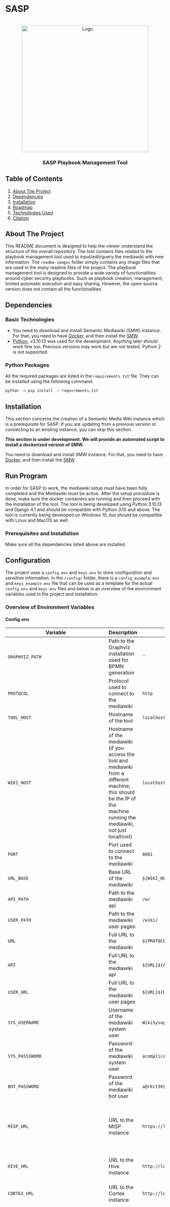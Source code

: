 # SASP

<div id="top"></div>
<!-- PROJECT LOGO -->
<br />
<div align="center">
    <img src="readme-images/sasp-banner.png" alt="Logo" width="400" >
  <h3 align="center">SASP Playbook Management Tool</h3>
</div>

<!-- TABLE OF CONTENTS -->
## <summary>Table of Contents</summary>
  <ol>
    <li><a href="#about-the-project">About The Project</a></li>
    <li><a href="#dependencies">Dependencies</a></li>
    <li><a href="#installation">Installation</a></li>
    <li><a href="#roadmap">Roadmap</a></li>
    <li><a href="#technologies-used">Technologies Used</a></li>
    <li><a href="#citation">Citation</a></li>
  </ol>

<!-- ABOUT THE PROJECT -->
## About The Project
This README document is designed to help the viewer understand the structure of the overall repository. The tool contains files related to the playbook management tool used to input/edit/query the mediawiki with new information. The `readme-images` folder simply contains any image files that are used in the many readme files of the project. 
The playbook management tool is designed to provide a wide variety of functionalities around cyber security playbooks. Such as playbook creation, management, limited automatic execution and easy sharing. However, the open-source version does not contain all the functionalities.

## Dependencies
### Basic Technologies
- You need to download and install Semantic Mediawiki (SMW) instance. For that, you need to have [Docker](https://www.docker.com/), and then install the [SMW](https://github.com/WolfgangFahl/pymediawikidocker?tab=readme-ov-file/).
- [Python](https://www.python.org/), v3.10.13 was used for the development. Anything later *should* work fine too. Previous versions may work but are not tested. Python 2 is not supported.
### Python Packages
All the required packages are listed in the `requirements.txt` file. They can be installed using the following command:
```bash
python -m pip install -r requirements.txt
```

## Installation
This section concerns the creation of a Semantic Media Wiki instance which is a prerequisite for SASP. If you are updating from a previous version or connecting to an existing instance, you can skip this section.

**This section is under development. We will provide an automated script to install a dockerized version of SMW.**

You need to download and install SMW instance. For that, you need to have [Docker](https://www.docker.com/), and then install the [SMW](https://github.com/WolfgangFahl/pymediawikidocker?tab=readme-ov-file/).

## Run Program
In order for SASP to work, the mediawiki setup must have been fully completed and the Mediawiki must be active. After the setup procedure is done, make sure the docker containers are running and then proceed with the installation of the tool. The tool is being developed using Python 3.10.13 and Django 4.1 and should be compatible with Python 3.10 and above. The tool is currently being developed on Windows 10, but should be compatible with Linux and MacOS as well.

### Prerequisites and Installation

Make sure all the dependencies listed above are installed. 

## Configuration

The project uses a `config.env` and `keys.env` to store configuration and sensitive information. 
In the `/config/` folder, there is a `config_example.env` and `keys_example.env` file that can be used as a template for the actual `config.env` and `keys.env` files and below is an overview of the environment variables used in the project and installation.

### Overview of Environment Variables
#### Config.env
| Variable | Description | Default Value | Optional | Notes |
| --- | --- | --- | --- | --- |
| `GRAPHVIZ_PATH` | Path to the Graphviz installation used for BPMN generation | `` | Yes | - |
| `PROTOCOL` | Protocol used to connect to the mediawiki | `http` | No | - |
| `TOOL_HOST` | Hostname of the tool | `localhost` | No | - |
| `WIKI_HOST` | Hostname of the mediawiki (if you access the tool and mediawiki from a different machine, this should be the IP of the machine running the mediawiki, not just localhost) | `localhost` | No | - |
| `PORT` | Port used to connect to the mediawiki | `8081` | No | - |
| `URL_BASE` | Base URL of the mediawiki | `${WIKI_HOST}:${PORT}` | No | - |
| `API_PATH` | Path to the mediawiki api | `/w/` | No | - |
| `USER_PATH` | Path to the mediawiki user pages | `/wiki/` | No | - |
| `URL` | Full URL to the mediawiki | `${PROTOCOL}://${URL_BASE}` | No | - |
| `API` | Full URL to the mediawiki api | `${URL}${API_PATH}` | No | - |
| `USER_URL` | Full URL to the mediawiki user pages | `${URL}${USER_PATH}` | No | - |
| `SYS_USERNAME` | Username of the mediawiki system user | `WikiSysop` | No | - |
| `SYS_PASSSWORD` | Password of the mediawiki system user | `acomplicatedPassword1` | No | Will be moved to `keys.env` in the future |
| `BOT_PASSWORD` | Password of the mediawiki bot user | `a@rkct3k9aqhhc1fhtq5j1vsql8kp5ec94` | No | Will be moved to `keys.env` in the future |
| `MISP_URL` | URL to the MISP instance | `https://localhost` | Yes | Used for sharing playbooks with MISP, not essential for the tool to work if not used |
| `HIVE_URL` | URL to the Hive instance | `http://localhost:9000` | Yes | Used for the automatic execution of playbooks |
| `CORTEX_URL` | URL to the Cortex instance | `http://localhost:9001` | Yes | Used for the automatic execution of playbooks |
| `KEYCLOAK_URL` | URL to the Keycloak for SSO | `http://localhost:8083` | Sometimes | A requirement for the project is to integrate with Keycloak for SSO, but until final details are worked out, this is bypassed |
| `KEYCLOAK_CLIENT_ID` | Client ID for the Keycloak instance | `experiments` | Sometimes | See above |
| `KEYCLOAK_REALM` | Realm for the Keycloak instance | `TestRealm` | Sometimes | See above |
| `KAFKA_CLIENT_ID` | Client ID for the Kafka instance | `python-kafka-client` | No | Used for sharing via Kafka, not yet implemented |
| `KAFKA_BOOTSTRAP_SERVERS` | URL to the Kafka instance | `kafka.cyberseas-io.eu:9092` | No | Used for sharing via Kafka, not yet implemented |
| `KAFKA_SSL_CA_LOCATION` | Path to the Kafka CA certificate | `kafka/certs/ca/ca-cert.pem` | No | Used for sharing via Kafka, not yet implemented |
| `KAFKA_SSL_CERTIFICATE_LOCATION` | Path to the Kafka client certificate | `kafka/certs/sappan/sappan-cert.pem` | No | Used for sharing via Kafka, not yet implemented |
| `KAFKA_SSL_KEY_LOCATION` | Path to the Kafka client key | `kafka/certs/sappan/sappan-key.pem` | No | Used for sharing via Kafka, not yet implemented |
| `KAFKA_CONSUMER_GROUP_ID` | Consumer group ID for the Kafka instance | `python-kafka-consumer` | No | Used for sharing via Kafka, not yet implemented |
| `KAFKA_REGISTRY_PLAIN_SSL_KEY_LOCATION` | Path to the decrypted Kafka client key | `kafka/certs/sappan/sappan-key-plain.pem` | No | Used for sharing via Kafka, not yet implemented |
| `APP_application_id` | An identifier for this application | `FRAUNHOFER-SASP` | No | Used for signing playbooks when shared |

  #### Keys.env
| Variable | Description | Default Value | Notes |
| --- | --- | --- | --- |
| `MISP_KEY` | API key for the MISP instance | `` | - |
| `HIVE_API_KEY` | API key for the Hive instance | `` | - |
| `CORTEX_API_KEY` | API key for the Cortex instance | `` | - |
| `KAFKA_SSL_KEY_PWD` | Password for the Kafka client key | `` | - |

## Automatic Setup
1.  Install all the prerequisites from the previous chapter
2.  Make sure the mediawiki is running and the connection information is correct in the `config/config.env` file.
3.  Execute the following commands
```sh
python setup.py
```

## Manual Setup
1. Install all the prerequisites from the previous chapter
2. Make sure the mediawiki is running and the connection information is correct in the `config/config.env` file.
4. Execute the following commands
```sh
# Creates the database
python manage.py migrate
# Creates the default user with the configuration information from the `*.env` files
python manage.py make_default_user
# Compiles the forms and pushes them to the wiki
python manage.py update_forms
```

## Updating the Tool
Unless otherwise instructed you only need to update the database and the default user, so use the provided switches in the `setup.py` script to skip the form update and playbook import steps.

## Running the Program
Assuming everything is set up correctly, you can run the program with the following steps:
1. Run SASP from the terminal/powershell while in the project's folder
   ```sh
    python manage.py runserver
    ```  
    You can also specify address and port to run the server on. For example:
    ```sh
    python manage.py runserver 0.0.0.0:8000
    ```
7. Open the browser and navigate to the URL that is printed in the terminal/powershell. By default this is `http://localhost:8000/sasp/`

## Additional Commands
There are a few additional commands that can be used to interact with the tool all are invoked with `python manage.py <command>`. 
- `import_playbook`: Imports a playbook from a json file into the tool
  - `--path`: Path to the json file (Required)
- `make_default_user`: Creates a default user with the configuration information from the `*.env` files or overwrites the existing one
- `createsuperuser`: Django command to create a superuser. With this user you can access the admin interface of the tool at `http://localhost:8000/admin/` and manage the database

<!-- FILES OVERVIEW -->
## Package Overview
The tool code is located in the `sasp` folder.
To give an overview of each file/folder:
- `auth`: Contains methods for SSO using Keycloak
- `localization`: Contains localization files
- `management`: Contains definitions of Django management commands
- `migrations`: Contains Django migrations. Djangos migration system is used to keep the database in sync with the models
- `misp_sharing_tool`: Contains the original and modified versions of the MISP sharing tool that was used as a base for the SASP's MISP sharing functionality
- `models`: Contains the Django models, that represent the database tables
- `sasp_exceptions`: Contains custom exceptions for the tool
- `sharing_kafka`: Contains current efforts to implement sharing via Kafka
- `static`: Contains static files like CSS, JS and images
- `templates`: Contains the HTML templates for the tool
- `templatetags`: Contains custom template tags for use in Django's templating system
- `util`: Contains utility functions
- `views`: Contains the views, that provide the bulk of the interfaces and logic
- `wiki_forms`: Contains the forms that define the playbooks on the wiki
- `admin.py`: Django admin interface configuration
- `apps.py`: Django app configuration
- `bpmn_util.py`: functions related to generating BPMN diagrams
- `db_syncs.py`: functions for syncing the tool database with the mediawiki
- `fake_stix.py`: old file, for use in a STIX demo, not used in the current version
- `file_export_util.py`: functions for exporting playbooks to json
- `file_import_util.py`: functions for importing playbooks from json
- `forms.py`: Django forms, that provide user input for the tool
- `knowledge.py`: Location for information like paths or formats that is available to the entire project
- `logic_management.py`: functions too complex to be in the views
- `MISPInterface.py`: functions for interacting with the MISP instance
- `sanitizer_util.py`: functions for sanitizing playbooks before exporting
- `serializers.py`: Django serializers, that provide a way to convert complex data types to and from native Python data types. Mostly used for the REST API
- `tests.py`: Django tests
- `urls.py`: Django URLs, that map URLs to views
- `utils.py`: utility functions
- `vocabulary_translator.py`: contains a variety of functions and data structures for translating between the tool, the mediawiki and the CACAO standard
- `wiki_forms.py`: functions for interacting with the forms that define the playbooks on the wiki
- `wiki_interface.py`: functions for interacting with the mediawiki

### Frontend
The UI was designed using Django. There are a variety of tutorials online that can help you get started with Django. The [official documentation](https://docs.djangoproject.com/en/5.0/) is also a good resource.


## Roadmap
This section shows a **very** general overview of the tasks that have been completed and other features that have yet to have been implemented.
 - [ ] Clean up repository structure, update documentation
 - [ ] Implement semantic functionality for the tool and remove the mediawiki dependency

## Technologies Used
This section should list all the major technologies that are used to develop the project within the repository.

* [pymediawikidocker](https://github.com/WolfgangFahl/pymediawikidocker)
* [Docker](https://www.docker.com/)
* [PHP](https://www.php.net/)
* [Python](https://python.org/)
* [Django](https://www.djangoproject.com/)
* [Keycloak](https://www.keycloak.org/)
* [Bootstrap](https://getbootstrap.com/)
* [CACAO](https://docs.oasis-open.org/cacao/security-playbooks/v1.1/security-playbooks-v1.1.html)

## Citation
This project has received funding from the European Union’s Horizon 2020 research and innovation programme under grant agreements No 833418 ([SAPPAN](https://sappan-project.eu/)) and No 101020560 ([CyberSEAS](https://cyberseas.eu/)).
To reference our work in your publications, please use the following papers:

**Playbook management tool:** 
Mehdi Akbari Gurabi, Avikarsha Mandal, Jan Popanda, Robert Rapp, and Stefan Decker. "SASP: a Semantic web-based Approach for management of Sharable cybersecurity Playbooks." In Proceedings of the 17th International Conference on Availability, Reliability and Security, pp. 1-8. 2022.
[DOI](https://doi.org/10.1145/3538969.3544478)

**Integration with security tools, automation and reporting effort:**
Mehdi Akbari Gurabi, Lasse Nitz, Andrej Bregar, Jan Popanda, Christian Siemers, Roman Matzutt, and Avikarsha Mandal. "Requirements for Playbook-Assisted Cyber Incident Response, Reporting and Automation." Digital Threats: Research and Practice (2024).
[DOI](https://doi.org/10.1145/3688810)

<p align="center">
  <img src="readme-images/sasp_logo.png" alt="Logo" width="200"/>
</p>

